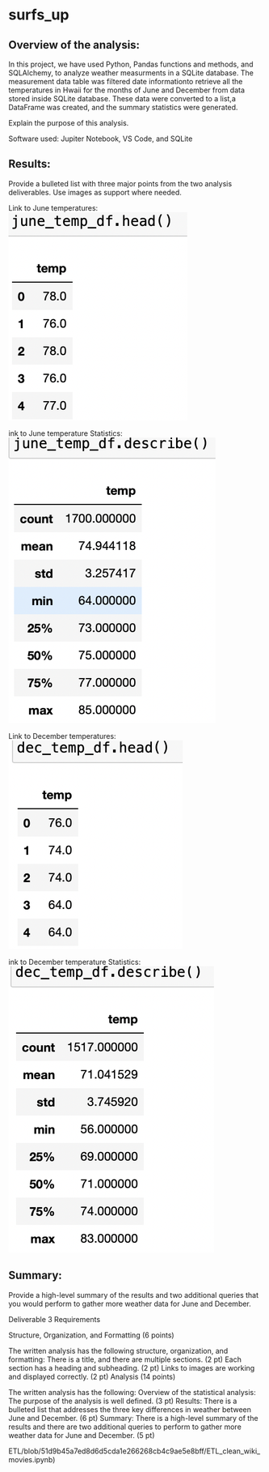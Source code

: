 # surfs_up

## Overview of the analysis:

In this project, we have used Python, Pandas functions and methods, and SQLAlchemy, to analyze weather measurments in a SQLite database. The measurement data table was filtered date informationto retrieve all the temperatures in Hwaii for the months of June and December from data stored inside SQLite database. These data were converted to a list,a DataFrame was created, and the summary statistics were generated.

Explain the purpose of this analysis.

Software used: Jupiter Notebook, VS Code, and SQLite
## Results: 

Provide a bulleted list with three major points from the two analysis deliverables. Use images as support where needed.

Link to June temperatures: ![June temperature](Resources/june-temp-dataframe.png)

ink to June temperature Statistics: ![June temperature](Resources/june-temp-stat.png)


Link to December temperatures: ![June temperature](Resources/dec-temp-dataframe.png)

ink to December temperature Statistics: ![June temperature](Resources/dec-temp-stat.png)

## Summary: 

Provide a high-level summary of the results and two additional queries that you would perform to gather more weather data for June and December.


Deliverable 3 Requirements

Structure, Organization, and Formatting (6 points)

The written analysis has the following structure, organization, and formatting:
There is a title, and there are multiple sections. (2 pt)
Each section has a heading and subheading. (2 pt)
Links to images are working and displayed correctly. (2 pt)
Analysis (14 points)

The written analysis has the following:
Overview of the statistical analysis:
The purpose of the analysis is well defined. (3 pt)
Results:
There is a bulleted list that addresses the three key differences in weather between June and December. (6 pt)
Summary:
There is a high-level summary of the results and there are two additional queries to perform to gather more weather data for June and December. (5 pt)

ETL/blob/51d9b45a7ed8d6d5cda1e266268cb4c9ae5e8bff/ETL_clean_wiki_movies.ipynb)
